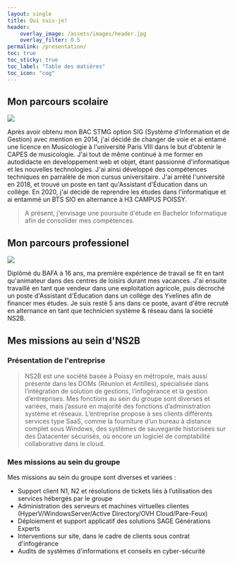 ```yaml
---
layout: single
title: Qui suis-je?
header:
    overlay_image: /assets/images/header.jpg
    overlay_filter: 0.5
permalink: /presentation/
toc: true
toc_sticky: true
toc_label: "Table des matières"
toc_icon: "cog"
---
```

## Mon parcours scolaire
![](/bts/assets/images/h3campus.jpeg)

Après avoir obtenu mon BAC STMG option SIG (Système d'Information et de Gestion) avec mention en 2014, j'ai décidé de changer de voie et ai entamé une licence en Musicologie à l'université Paris VIII dans le but d'obtenir le CAPES de musicologie. J'ai tout de même continué à me former en autodidacte en developpement web et objet, étant passionné d'informatique et les nouvelles technologies. J'ai ainsi développé des compétences techniques en parralèle de mon cursus universitaire. J'ai arrêté l'université en 2018, et trouvé un poste en tant qu'Assistant d'Éducation dans un collège. En 2020, j'ai décidé de reprendre les études dans l'informatique et ai entammé un BTS SIO en alternance à H3 CAMPUS POISSY. 

> A présent, j'envisage une poursuite d'étude en Bachelor Informatique afin de consolider mes compétences.

## Mon parcours professionel
![](/bts/assets/images/ns2b.jpeg)

Diplômé du BAFA à 16 ans, ma première expérience de travail se fit en tant qu'animateur dans des centres de loisirs durant mes vacances. J'ai ensuite travaillé en tant que vendeur dans une exploitation agricole, puis décroché un poste d'Assistant d'Éducation dans un collège des Yvelines afin de financer mes études. Je suis resté 5 ans dans ce poste, avant d'être recruté en alternance en tant que technicien système & réseau dans la société NS2B.

## Mes missions au sein d'NS2B

### Présentation de l'entreprise

> NS2B est une société basée à Poissy en métropole, mais aussi présente dans les DOMs (Réunion et Antilles), spécialisée dans l’intégration de solution de gestions, l’infogérance et la gestion d’entreprises. Mes fonctions au sein du groupe sont diverses et variées, mais j’assure en majorité des fonctions d’administration système et réseaux. L’entreprise propose à ses clients différents services type SaaS, comme la fourniture d’un bureau à distance complet sous Windows, des systèmes de sauvegarde historisées sur des Datacenter sécurisés, où encore un logiciel de comptabilité collaborative dans le cloud.

### Mes missions au sein du groupe

Mes missions au sein du groupe sont diverses et variées : 

 - Support client N1, N2 et résolutions de tickets liés à l’utilisation des services hébergés par le groupe
 - Administration des serveurs et machines virtuelles clientes (HyperV/WindowsServer/Active Directory/OVH Cloud/Pare-Feux)
 - Déploiement et support applicatif des solutions SAGE Générations Experts
 - Interventions sur site, dans le cadre de clients sous contrat d'infogérance
 - Audits de systèmes d'informations et conseils en cyber-sécurité
